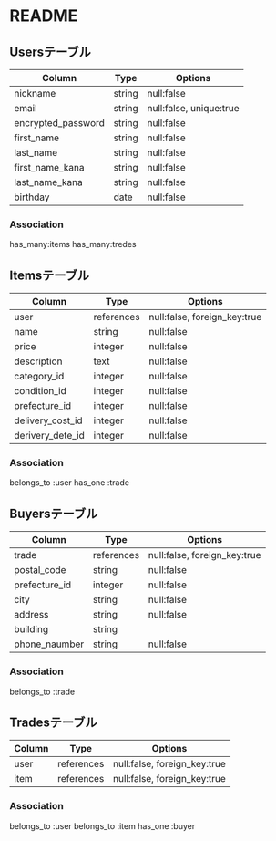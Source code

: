 # README

## Usersテーブル

|Column             |Type    |Options                 |
|-------------------|--------|------------------------|
|nickname           | string | null:false             |
|email              | string | null:false, unique:true|
|encrypted_password | string | null:false             |
|first_name         | string | null:false             |
|last_name          | string | null:false             |
|first_name_kana    | string | null:false             |
|last_name_kana     | string | null:false             |
|birthday           | date   | null:false             |

### Association

has_many:items
has_many:tredes

## Itemsテーブル

|Column           |Type        |Options                       |
|-----------------|------------|------------------------------|
|user             | references | null:false, foreign_key:true |
|name             | string     | null:false                   |
|price            | integer    | null:false                   |
|description      | text       | null:false                   |
|category_id      | integer    | null:false                   |
|condition_id     | integer    | null:false                   |
|prefecture_id    | integer    | null:false                   |
|delivery_cost_id | integer    | null:false                   |
|derivery_dete_id | integer    | null:false                   |

### Association

belongs_to :user
has_one :trade

## Buyersテーブル

|Column        |Type        |Options                       |
|--------------|------------|------------------------------|
|trade         | references | null:false, foreign_key:true |
|postal_code   | string     | null:false                   |
|prefecture_id | integer    | null:false                   |
|city          | string     | null:false                   |
|address       | string     | null:false                   |
|building      | string     |                              |
|phone_naumber | string     | null:false                   |

### Association

belongs_to :trade

## Tradesテーブル

|Column |Type        |Options                       |
|-------|------------|------------------------------|
|user   | references | null:false, foreign_key:true |
|item   | references | null:false, foreign_key:true |

### Association

belongs_to :user
belongs_to :item
has_one :buyer